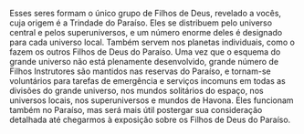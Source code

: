 ﻿Esses seres formam o único grupo de Filhos de Deus, revelado a vocês, cuja origem é a Trindade do Paraíso. Eles se distribuem pelo universo central e pelos superuniversos, e um número enorme deles é designado para cada universo local. Também servem nos planetas individuais, como o fazem os outros Filhos de Deus do Paraíso. Uma vez que o esquema do grande universo não está plenamente desenvolvido, grande número de Filhos Instrutores são mantidos nas reservas do Paraíso, e tornam-se voluntários para tarefas de emergência e serviços incomuns em todas as divisões do grande universo, nos mundos solitários do espaço, nos universos locais, nos superuniversos e mundos de Havona. Eles funcionam também no Paraíso, mas será mais útil postergar sua consideração detalhada até chegarmos à exposição sobre os Filhos de Deus do Paraíso.